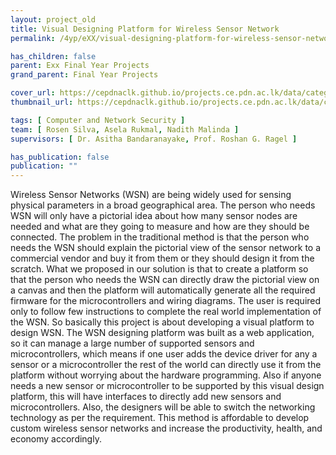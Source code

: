 ```yaml
---
layout: project_old
title: Visual Designing Platform for Wireless Sensor Network
permalink: /4yp/eXX/visual-designing-platform-for-wireless-sensor-network

has_children: false
parent: Exx Final Year Projects
grand_parent: Final Year Projects

cover_url: https://cepdnaclk.github.io/projects.ce.pdn.ac.lk/data/categories/4yp/cover_page.jpg
thumbnail_url: https://cepdnaclk.github.io/projects.ce.pdn.ac.lk/data/categories/4yp/thumbnail.jpg

tags: [	Computer and Network Security ]
team: [ Rosen Silva, Asela Rukmal, Nadith Malinda ]
supervisors: [ Dr. Asitha Bandaranayake, Prof. Roshan G. Ragel ]

has_publication: false
publication: ""
---
```


Wireless Sensor Networks (WSN) are being widely used for sensing physical parameters in a broad geographical area. The person who needs WSN will only have a pictorial idea about how many sensor nodes are needed and what are they going to measure and how are they should be connected. The problem in the traditional method is that the person who needs the WSN should explain the pictorial view of the sensor network to a commercial vendor and buy it from them or they should design it from the scratch. What we proposed in our solution is that to create a platform so that the person who needs the WSN can directly draw the pictorial view on a canvas and then the platform will automatically generate all the required firmware for the microcontrollers and wiring diagrams. The user is required only to follow few instructions to complete the real world implementation of the WSN. So basically this project is about developing a visual platform to design WSN. The WSN designing platform was built as a web application, so it can manage a large number of supported sensors and microcontrollers, which means if one user adds the device driver for any a sensor or a microcontroller the rest of the world can directly use it from the platform without worrying about the hardware programming. Also if anyone needs a new sensor or microcontroller to be supported by this visual design platform, this will have interfaces to directly add new sensors and microcontrollers. Also, the designers will be able to switch the networking technology as per the requirement. This method is affordable to develop custom wireless sensor networks and increase the productivity, health, and economy accordingly.
